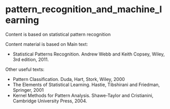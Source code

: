 # pattern_recognition_and_machine_learning
Content is based on statistical pattern recognition


Content material is based on Main text:
* Statistical Patterns Recognition. Andrew Webb and Keith Copsey, Wiley, 3rd edition, 2011. 

Other useful texts:  
* Pattern Classification. Duda, Hart, Stork, Wiley, 2000 
* The Elements of Statistical Learning. Hastie, Tibshirani and Friedman, Springer, 2001 
* Kernel Methods for Pattern Analysis. Shawe-Taylor and Cristianini, Cambridge University Press, 2004.
